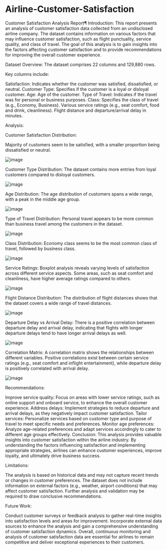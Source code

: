 # Airline-Customer-Satisfaction
Customer Satisfaction Analysis Report¶
Introduction: This report presents an analysis of customer satisfaction data collected from an undisclosed airline company. The dataset contains information on various factors that may influence customer satisfaction, such as flight punctuality, service quality, and class of travel. The goal of this analysis is to gain insights into the factors affecting customer satisfaction and to provide recommendations for improving the overall customer experience.

Dataset Overview:
The dataset comprises 22 columns and 129,880 rows.

Key columns include:

Satisfaction: Indicates whether the customer was satisfied, dissatisfied, or neutral.
Customer Type: Specifies if the customer is a loyal or disloyal customer.
Age: Age of the customer.
Type of Travel: Indicates if the travel was for personal or business purposes.
Class: Specifies the class of travel (e.g., Economy, Business).
Various service ratings (e.g., seat comfort, food and drink, cleanliness).
Flight distance and departure/arrival delay in minutes.

Analysis:

Customer Satisfaction Distribution:

Majority of customers seem to be satisfied, with a smaller proportion being dissatisfied or neutral.

![image](https://github.com/khorkina/Airline-Customer-Satisfaction/assets/166530415/c400db24-1062-4799-a7f0-b3e31084c261)


Customer Type Distribution:
The dataset contains more entries from loyal customers compared to disloyal customers.

![image](https://github.com/khorkina/Airline-Customer-Satisfaction/assets/166530415/e5ea4032-aa17-4333-a777-3f227dbdea12)


Age Distribution:
The age distribution of customers spans a wide range, with a peak in the middle age group.

![image](https://github.com/khorkina/Airline-Customer-Satisfaction/assets/166530415/5d8120ea-8cc3-4318-bc97-8474d79c5dc8)


Type of Travel Distribution:
Personal travel appears to be more common than business travel among the customers in the dataset.

![image](https://github.com/khorkina/Airline-Customer-Satisfaction/assets/166530415/b23d6099-d627-4895-922b-4f11f95bcebc)


Class Distribution:
Economy class seems to be the most common class of travel, followed by business class.

![image](https://github.com/khorkina/Airline-Customer-Satisfaction/assets/166530415/771ef03b-e85f-4e8d-8701-5b9203e7f322)


Service Ratings:
Boxplot analysis reveals varying levels of satisfaction across different service aspects. Some areas, such as seat comfort and cleanliness, have higher average ratings compared to others.

![image](https://github.com/khorkina/Airline-Customer-Satisfaction/assets/166530415/8c741625-f191-4a36-8570-57dfa8929a0b)


Flight Distance Distribution:
The distribution of flight distances shows that the dataset covers a wide range of travel distances.

![image](https://github.com/khorkina/Airline-Customer-Satisfaction/assets/166530415/242ca932-e8d2-4e8e-8188-d83c77462684)


Departure Delay vs Arrival Delay:
There is a positive correlation between departure delay and arrival delay, indicating that flights with longer departure delays tend to have longer arrival delays as well.

![image](https://github.com/khorkina/Airline-Customer-Satisfaction/assets/166530415/0ee5d303-4cfe-4941-91fc-303f4b9bc5ca)


Correlation Matrix:
A correlation matrix shows the relationships between different variables. Positive correlations exist between certain service ratings (e.g., seat comfort and inflight entertainment), while departure delay is positively correlated with arrival delay.

![image](https://github.com/khorkina/Airline-Customer-Satisfaction/assets/166530415/4d552d44-e73b-4140-906d-f6e042344fcc)


Recommendations:

Improve service quality: Focus on areas with lower service ratings, such as online support and onboard service, to enhance the overall customer experience.
Address delays: Implement strategies to reduce departure and arrival delays, as they negatively impact customer satisfaction.
Tailor services: Personalize services based on customer type and purpose of travel to meet specific needs and preferences.
Monitor age preferences: Analyze age-related preferences and adapt services accordingly to cater to different age groups effectively.
Conclusion: This analysis provides valuable insights into customer satisfaction within the airline industry. By understanding the factors influencing satisfaction and implementing appropriate strategies, airlines can enhance customer experiences, improve loyalty, and ultimately drive business success.

Limitations:

The analysis is based on historical data and may not capture recent trends or changes in customer preferences.
The dataset does not include information on external factors (e.g., weather, airport conditions) that may affect customer satisfaction.
Further analysis and validation may be required to draw conclusive recommendations.

Future Work:

Conduct customer surveys or feedback analysis to gather real-time insights into satisfaction levels and areas for improvement.
Incorporate external data sources to enhance the analysis and gain a comprehensive understanding of customer satisfaction dynamics.
Overall, continuous monitoring and analysis of customer satisfaction data are essential for airlines to remain competitive and deliver exceptional experiences to their customers.
